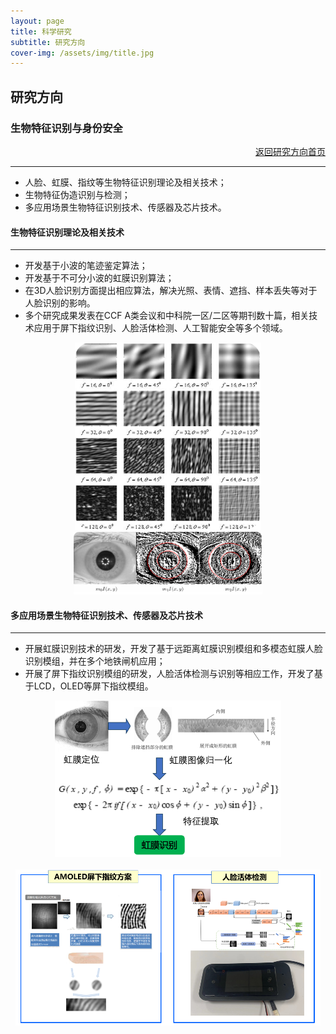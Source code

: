 ```yaml
---
layout: page
title: 科学研究
subtitle: 研究方向
cover-img: /assets/img/title.jpg
---
```

<!--
 * @Author: Conghao Wong
 * @Date: 2023-03-08 19:13:03
 * @LastEditors: Conghao Wong
 * @LastEditTime: 2023-03-14 09:44:28
 * @Description: file content
 * @Github: https://cocoon2wong.github.io
 * Copyright 2023 Conghao Wong, All Rights Reserved.
-->

<link rel="stylesheet" type="text/css" href="/assets/css/user.css">

## 研究方向

<div class="t_grid_back">
    <div>
        <h3>生物特征识别与身份安全</h3>
    </div>
    <div align="right">
        <a class="btn btn-info btn-lg get-started-btn btn_dark" href="/researchs/researchs_index">返回研究方向首页</a>
    </div>
</div>

---

- 人脸、虹膜、指纹等生物特征识别理论及相关技术；
- 生物特征伪造识别与检测；
- 多应用场景生物特征识别技术、传感器及芯片技术。

#### 生物特征识别理论及相关技术
---

- 开发基于小波的笔迹鉴定算法；
- 开发基于不可分小波的虹膜识别算法；
- 在3D人脸识别方面提出相应算法，解决光照、表情、遮挡、样本丢失等对于人脸识别的影响。
- 多个研究成果发表在CCF A类会议和中科院一区/二区等期刊数十篇，相关技术应用于屏下指纹识别、人脸活体检测、人工智能安全等多个领域。

<div style="text-align: center;">
    <img style="height: 300px;" src="/assets/img/researchs/6/image001.png"><br>
    <img style="height: 100px;" src="/assets/img/researchs/6/image002.png">
</div> 
 

#### 多应用场景生物特征识别技术、传感器及芯片技术
---

- 开展虹膜识别技术的研发，开发了基于远距离虹膜识别模组和多模态虹膜人脸识别模组，并在多个地铁闸机应用；
- 开展了屏下指纹识别模组的研发，人脸活体检测与识别等相应工作，开发了基于LCD，OLED等屏下指纹模组。
 
<div style="text-align: center;">
    <img style="height: 250px;" src="/assets/img/researchs/6/image003.png"><br><br>
    <img style="height: 250px;" src="/assets/img/researchs/6/image004.png">
</div> 



